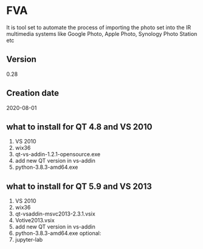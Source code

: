 # FVA
It is tool set to automate the process of importing the photo set 
into the IR multimedia systems like Google Photo, Apple Photo, Synology Photo Station etc

## Version
0.28
 
## Creation date
2020-08-01

## what to install for QT 4.8 and VS 2010
1. VS 2010
2. wix36
3. qt-vs-addin-1.2.1-opensource.exe
4. add new QT version in vs-addin
5. python-3.8.3-amd64.exe

## what to install for QT 5.9 and VS 2013
1. VS 2010
2. wix36
3. qt-vsaddin-msvc2013-2.3.1.vsix
4. Votive2013.vsix
5. add new QT version in vs-addin
6. python-3.8.3-amd64.exe
optional:
7. jupyter-lab 